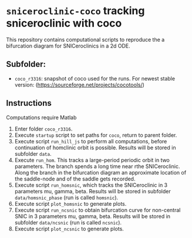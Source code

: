 # `sniceroclinic-coco` tracking sniceroclinic with coco

This repository contains computational scripts to reproduce the a bifurcation diagram for SNICeroclinics in a 2d ODE.


## Subfolder:
* `coco_r3316`: snapshot of coco used for the runs. For newest stable version: (https://sourceforge.net/projects/cocotools/)

## Instructions

Computations require Matlab

1. Enter folder `coco_r3316`.
2. Execute `startup` script to set paths for `coco`, return to parent folder.
3. Execute script `run_hill_js` to perform all computations, before continuation of homclinic orbit is possible. Results will be stored in subfolder `data`.
4. Execute `run_hom`. This tracks a large-period periodic orbit in two parameters. The branch spends a long time near rthe SNICeroclinic. Along the branch in the bifurcation diagram an approximate location of the saddle-node and of the saddle gets recorded.
5. Execute script `run_homsnic`, which tracks the SNICeroclinic in 3 parameters mu, gamma, beta. Results will be stored in subfolder `data/homsnic_phase` (run is called `homsnic`).
6. Execute script `plot_homsnic` to generate plots.
7. Execute script `run_ncsnic` to obtain bifurcation curve for non-central SNIC in 3 parameters mu, gamma, beta. Results will be stored in subfolder `data/ncsnic` (run is called `ncsnic`).
8. Execute script `plot_ncsnic` to generate plots.
